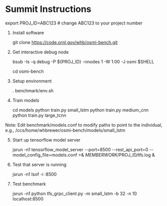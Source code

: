 # Summit Instructions

export PROJ_ID=ABC123 # change ABC123 to your project number

1. Install software

    git clone https://code.ornl.gov/whb/osmi-bench.git

2. Get interactive debug node

    bsub -Is -q debug -P ${PROJ_ID} -nnodes 1 -W 1:00 -J osmi $SHELL

    cd osmi-bench

3. Setup environment

    . benchmark/env.sh

4. Train models

    cd models
    python train.py small_lstm
    python train.py medium_cnn
    python train.py large_tcnn

Note: Edit benchmark/models.conf to modify paths to point to the individual, e.g., /ccs/home/whbrewer/osmi-bench/models/small_lstm

5. Start up tensorflow model server

    jsrun -n1 tensorflow_model_server --port=8500 --rest_api_port=0 --model_config_file=models.conf >& $MEMBERWORK/$PROJ_ID/tfs.log &

6. Test that server is running

    jsrun -n1 lsof -i :8500

7. Test benchmark

    jsrun -n1 python tfs_grpc_client.py -m small_lstm -b 32 -n 10 localhost:8500
